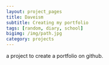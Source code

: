 ```yaml
---
layout: project_pages
title: Daveism
subtitle: Creating my portfolio
tags: [random, diary, school]
bigimg: /img/path.jpg
category: projects
---
```


a project to create a portfolio on github.
